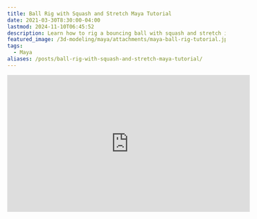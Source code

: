 ```yaml
---
title: Ball Rig with Squash and Stretch Maya Tutorial
date: 2021-03-30T8:30:00-04:00
lastmod: 2024-11-10T06:45:52
description: Learn how to rig a bouncing ball with squash and stretch in Autodesk Maya
featured_image: /3d-modeling/maya/attachments/maya-ball-rig-tutorial.jpg
tags:
  - Maya
aliases: /posts/ball-rig-with-squash-and-stretch-maya-tutorial/
---
```


<div class="iframe-16-9-container">
<iframe class="youTubeIframe" width="560" height="315" src="https://www.youtube.com/embed/3uYyw_q7L3o?rel=0" title="YouTube video player" frameborder="0" allow="accelerometer; autoplay; clipboard-write; encrypted-media; gyroscope; picture-in-picture; web-share" allowfullscreen></iframe>
</div>
